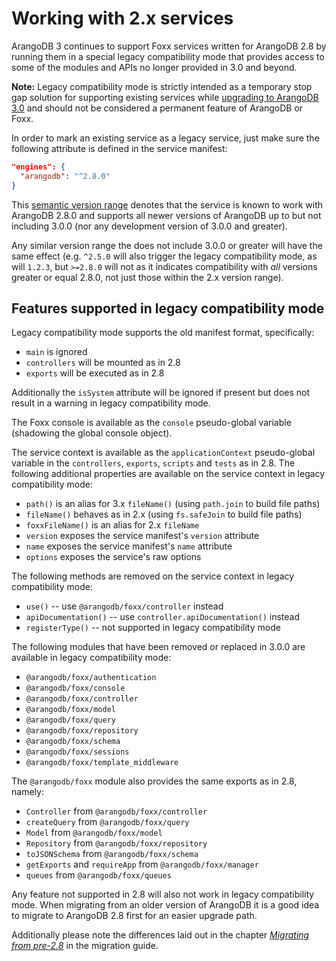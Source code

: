 Working with 2.x services
=========================

ArangoDB 3 continues to support Foxx services written for ArangoDB 2.8 by running them in a special legacy compatibility mode that provides access to some of the modules and APIs no longer provided in 3.0 and beyond.

**Note:** Legacy compatibility mode is strictly intended as a temporary stop gap solution for supporting existing services while [upgrading to ArangoDB 3.0](../Migrating2x/README.md) and should not be considered a permanent feature of ArangoDB or Foxx.

In order to mark an existing service as a legacy service, just make sure the following attribute is defined in the service manifest:

```json
"engines": {
  "arangodb": "^2.8.0"
}
```

This [semantic version range](http://semver.org) denotes that the service is known to work with ArangoDB 2.8.0 and supports all newer versions of ArangoDB up to but not including 3.0.0 (nor any development version of 3.0.0 and greater).

Any similar version range the does not include 3.0.0 or greater will have the same effect (e.g. `^2.5.0` will also trigger the legacy compatibility mode, as will `1.2.3`, but `>=2.8.0` will not as it indicates compatibility with *all* versions greater or equal 2.8.0, not just those within the 2.x version range).

Features supported in legacy compatibility mode
-----------------------------------------------

Legacy compatibility mode supports the old manifest format, specifically:

* `main` is ignored
* `controllers` will be mounted as in 2.8
* `exports` will be executed as in 2.8

Additionally the `isSystem` attribute will be ignored if present but does not result in a warning in legacy compatibility mode.

The Foxx console is available as the `console` pseudo-global variable (shadowing the global console object).

The service context is available as the `applicationContext` pseudo-global variable in the `controllers`, `exports`, `scripts` and `tests` as in 2.8. The following additional properties are available on the service context in legacy compatibility mode:

* `path()` is an alias for 3.x `fileName()` (using `path.join` to build file paths)
* `fileName()` behaves as in 2.x (using `fs.safeJoin` to build file paths)
* `foxxFileName()` is an alias for 2.x `fileName`
* `version` exposes the service manifest's `version` attribute
* `name` exposes the service manifest's `name` attribute
* `options` exposes the service's raw options

The following methods are removed on the service context in legacy compatibility mode:

* `use()` -- use `@arangodb/foxx/controller` instead
* `apiDocumentation()` -- use `controller.apiDocumentation()` instead
* `registerType()` -- not supported in legacy compatibility mode

The following modules that have been removed or replaced in 3.0.0 are available in legacy compatibility mode:

* `@arangodb/foxx/authentication`
* `@arangodb/foxx/console`
* `@arangodb/foxx/controller`
* `@arangodb/foxx/model`
* `@arangodb/foxx/query`
* `@arangodb/foxx/repository`
* `@arangodb/foxx/schema`
* `@arangodb/foxx/sessions`
* `@arangodb/foxx/template_middleware`

The `@arangodb/foxx` module also provides the same exports as in 2.8, namely:

* `Controller` from `@arangodb/foxx/controller`
* `createQuery` from `@arangodb/foxx/query`
* `Model` from `@arangodb/foxx/model`
* `Repository` from `@arangodb/foxx/repository`
* `toJSONSchema` from `@arangodb/foxx/schema`
* `getExports` and `requireApp` from `@arangodb/foxx/manager`
* `queues` from `@arangodb/foxx/queues`

Any feature not supported in 2.8 will also not work in legacy compatibility mode. When migrating from an older version of ArangoDB it is a good idea to migrate to ArangoDB 2.8 first for an easier upgrade path.

Additionally please note the differences laid out in the chapter [*Migrating from pre-2.8*](../Migrating2x/Wayback.md) in the migration guide.
